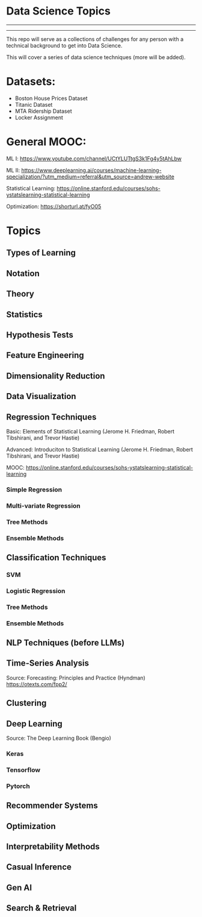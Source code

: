 # Data Science Topics
-----
-----

This repo will serve as a collections of challenges for any person with a technical background to get into Data Science.

This will cover a series of data science techniques (more will be added).

# Datasets:

- Boston House Prices Dataset
- Titanic Dataset
- MTA Ridership Dataset
- Locker Assignment

# General MOOC:

ML I: https://www.youtube.com/channel/UCtYLUTtgS3k1Fg4y5tAhLbw

ML II: https://www.deeplearning.ai/courses/machine-learning-specialization/?utm_medium=referral&utm_source=andrew-website

Statistical Learning: https://online.stanford.edu/courses/sohs-ystatslearning-statistical-learning

Optimization: https://shorturl.at/fyO05

# Topics

## Types of Learning
## Notation
## Theory
## Statistics
## Hypothesis Tests
## Feature Engineering
## Dimensionality Reduction
## Data Visualization
## Regression Techniques
Basic: Elements of Statistical Learning (Jerome H. Friedman, Robert Tibshirani, and Trevor Hastie)

Advanced: Introduciton to Statistical Learning (Jerome H. Friedman, Robert Tibshirani, and Trevor Hastie)

MOOC: https://online.stanford.edu/courses/sohs-ystatslearning-statistical-learning
### Simple Regression
### Multi-variate Regression
### Tree Methods
### Ensemble Methods
## Classification Techniques
### SVM
### Logistic Regression
### Tree Methods
### Ensemble Methods
## NLP Techniques (before LLMs)
## Time-Series Analysis
Source: Forecasting: Principles and Practice (Hyndman) https://otexts.com/fpp2/
## Clustering
## Deep Learning
Source: The Deep Learning Book (Bengio)
### Keras
### Tensorflow
### Pytorch
## Recommender Systems
## Optimization
## Interpretability Methods
## Casual Inference
## Gen AI
## Search & Retrieval 